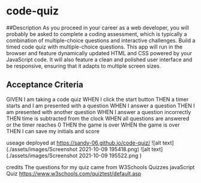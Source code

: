 # code-quiz

##Description
As you proceed in your career as a web developer, you will probably be asked to complete a coding assessment, which is typically a combination of multiple-choice questions and interactive challenges. Build a timed code quiz with multiple-choice questions. This app will run in the browser and feature dynamically updated HTML and CSS powered by your JavaScript code. It will also feature a clean and polished user interface and be responsive, ensuring that it adapts to multiple screen sizes.

## Acceptance Criteria
GIVEN I am taking a code quiz
WHEN I click the start button
THEN a timer starts and I am presented with a question
WHEN I answer a question
THEN I am presented with another question
WHEN I answer a question incorrectly
THEN time is subtracted from the clock
WHEN all questions are answered or the timer reaches 0
THEN the game is over
WHEN the game is over
THEN I can save my initials and score

useage
deployed at https://sandy-06.github.io/code-quiz/
![alt text](./assets/images/Screenshot 2021-10-09 195418.png)
![alt text](./assets/images/Screenshot 2021-10-09 195522.png
)











credits
The questions for my quiz came from W3Schools Quizzes javaScript Quiz
https://www.w3schools.com/quiztest/default.asp


